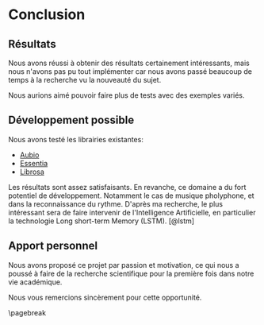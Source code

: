 # Conclusion

## Résultats
Nous avons réussi à obtenir des résultats certainement intéressants, mais nous n'avons
pas pu tout implémenter car nous avons passé beaucoup de temps à la recherche
vu la nouveauté du sujet.

Nous aurions aimé pouvoir faire plus de tests avec des exemples variés.

## Développement possible
Nous avons testé les librairies existantes:

- [Aubio](aubio.org)
- [Essentia](essentia.upf.edu)
- [Librosa](librosa.github.io)

Les résultats sont assez satisfaisants. En revanche, ce domaine a du fort potentiel
de développement. Notamment le cas de musique pholyphone, et dans la reconnaissance
du rythme. D'après ma recherche, le plus intéressant sera de faire intervenir
de l'Intelligence Artificielle, en particulier la technologie Long short-term Memory (LSTM). [@lstm]

## Apport personnel
Nous avons proposé ce projet par passion et motivation, ce qui nous a poussé
à faire de la recherche scientifique pour la première fois dans notre vie académique.

Nous vous remercions sincèrement pour cette opportunité.

\pagebreak